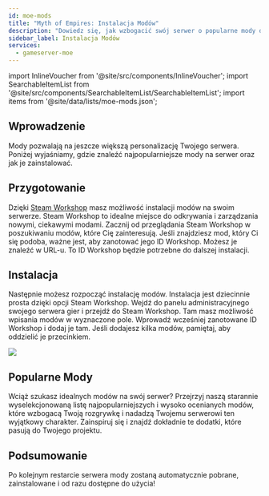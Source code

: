 ```yaml
---
id: moe-mods
title: "Myth of Empires: Instalacja Modów"
description: "Dowiedz się, jak wzbogacić swój serwer o popularne mody dla lepszej rozgrywki i personalizacji → Sprawdź teraz"
sidebar_label: Instalacja Modów
services:
  - gameserver-moe
---
```


import InlineVoucher from '@site/src/components/InlineVoucher';
import SearchableItemList from '@site/src/components/SearchableItemList/SearchableItemList';
import items from '@site/data/lists/moe-mods.json';

## Wprowadzenie

Mody pozwalają na jeszcze większą personalizację Twojego serwera. Poniżej wyjaśniamy, gdzie znaleźć najpopularniejsze mody na serwer oraz jak je zainstalować.

<InlineVoucher />

## Przygotowanie

Dzięki [Steam Workshop](https://steamcommunity.com/app/221100/workshop/) masz możliwość instalacji modów na swoim serwerze. Steam Workshop to idealne miejsce do odkrywania i zarządzania nowymi, ciekawymi modami. Zacznij od przeglądania Steam Workshop w poszukiwaniu modów, które Cię zainteresują. Jeśli znajdziesz mod, który Ci się podoba, ważne jest, aby zanotować jego ID Workshop. Możesz je znaleźć w URL-u. To ID Workshop będzie potrzebne do dalszej instalacji.

## Instalacja

Następnie możesz rozpocząć instalację modów. Instalacja jest dziecinnie prosta dzięki opcji Steam Workshop. Wejdź do panelu administracyjnego swojego serwera gier i przejdź do Steam Workshop. Tam masz możliwość wpisania modów w wyznaczone pole. Wprowadź wcześniej zanotowane ID Workshop i dodaj je tam. Jeśli dodajesz kilka modów, pamiętaj, aby oddzielić je przecinkiem.

![](https://screensaver01.zap-hosting.com/index.php/s/MwT4zCxtJ3Jo6Md/preview)

## Popularne Mody

Wciąż szukasz idealnych modów na swój serwer? Przejrzyj naszą starannie wyselekcjonowaną listę najpopularniejszych i wysoko ocenianych modów, które wzbogacą Twoją rozgrywkę i nadadzą Twojemu serwerowi ten wyjątkowy charakter. Zainspiruj się i znajdź dokładnie te dodatki, które pasują do Twojego projektu.

<SearchableItemList items={items} />

## Podsumowanie

Po kolejnym restarcie serwera mody zostaną automatycznie pobrane, zainstalowane i od razu dostępne do użycia!

<InlineVoucher />